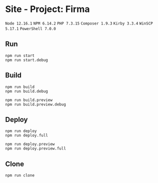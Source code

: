 # Site - Project: Firma

`Node 12.16.1` `NPM 6.14.2` `PHP 7.3.15` `Composer 1.9.3` `Kirby 3.3.4` `WinSCP 5.17.1` `PowerShell 7.0.0`

## Run
```
npm run start
npm run start.debug
```

## Build
```
npm run build
npm run build.debug

npm run build.preview
npm run build.preview.debug
```

## Deploy
```
npm run deploy
npm run deploy.full

npm run deploy.preview
npm run deploy.preview.full
```

## Clone
```
npm run clone
```
